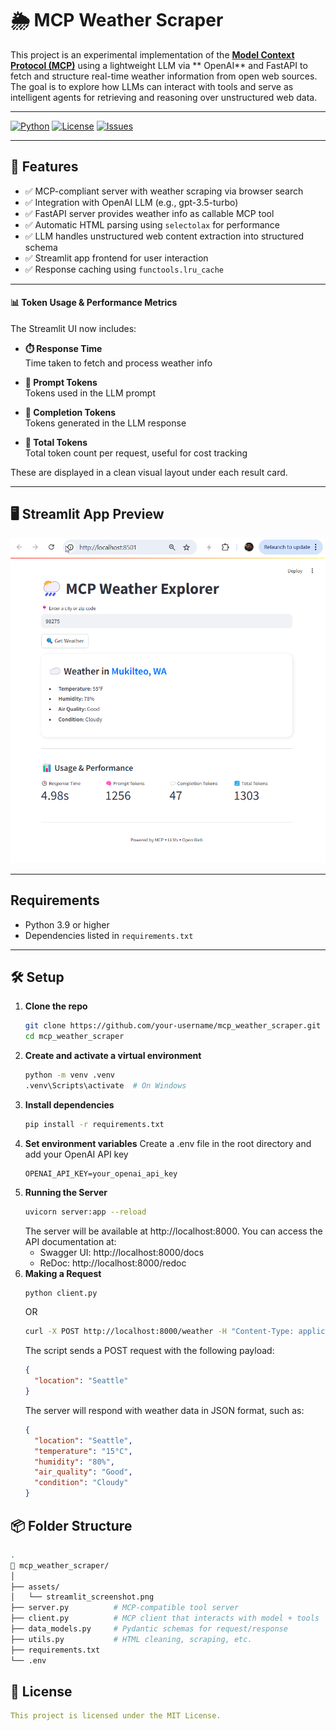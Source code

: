 # 🌦️ MCP Weather Scraper

This project is an experimental implementation of the **[Model Context Protocol (MCP)](https://github.com/modelcontextprotocol)** using a lightweight LLM via ** OpenAI** and FastAPI to fetch and structure real-time weather information from open web sources. The goal is to explore how LLMs can interact with tools and serve as intelligent agents for retrieving and reasoning over unstructured web data.

---

[![Python](https://img.shields.io/badge/Python-3.10%2B-blue?logo=python)](https://www.python.org/)
[![License](https://img.shields.io/github/license/EXPESRaza/mcp_weather_scraper)](LICENSE)
[![Issues](https://img.shields.io/github/issues/EXPESRaza/mcp_weather_scraper)](https://github.com/EXPESRaza/mcp_weather_scraper/issues)

---

## 🚀 Features

- ✅ MCP-compliant server with weather scraping via browser search
- ✅ Integration with OpenAI LLM (e.g., gpt-3.5-turbo)
- ✅ FastAPI server provides weather info as callable MCP tool
- ✅ Automatic HTML parsing using `selectolax` for performance
- ✅ LLM handles unstructured web content extraction into structured schema
- ✅ Streamlit app frontend for user interaction
- ✅ Response caching using `functools.lru_cache`

---

#### 📊 Token Usage & Performance Metrics
The Streamlit UI now includes:

- **⏱️ Response Time**  
  Time taken to fetch and process weather info

- **🧠 Prompt Tokens**  
  Tokens used in the LLM prompt

- **💬 Completion Tokens**  
  Tokens generated in the LLM response

- **🔢 Total Tokens**  
  Total token count per request, useful for cost tracking

These are displayed in a clean visual layout under each result card.

---

## 🖥️ Streamlit App Preview

![Streamlit Weather App](assets/streamlit_screenshot.png)

---

## Requirements

- Python 3.9 or higher
- Dependencies listed in `requirements.txt`

---

## 🛠️ Setup

1. **Clone the repo**
   ```bash
   git clone https://github.com/your-username/mcp_weather_scraper.git
   cd mcp_weather_scraper
   ```
2. **Create and activate a virtual environment**
   ```bash
   python -m venv .venv
   .venv\Scripts\activate  # On Windows
   ```
3. **Install dependencies**
   ```bash
   pip install -r requirements.txt
   ```
4. **Set environment variables**
   Create a .env file in the root directory and add your OpenAI API key
   ```env
   OPENAI_API_KEY=your_openai_api_key
   ```
5. **Running the Server**
   ```bash
   uvicorn server:app --reload
   ```
   The server will be available at http://localhost:8000.
   You can access the API documentation at:
   - Swagger UI: http://localhost:8000/docs
   - ReDoc: http://localhost:8000/redoc
6. **Making a Request**
   ```bash
   python client.py
   ```
   OR
   ```bash
   curl -X POST http://localhost:8000/weather -H "Content-Type: application/json" -d '{"location": "Seattle"}'
   ```
   The script sends a POST request with the following payload:
   ```json
   {
     "location": "Seattle"
   }
   ```
   The server will respond with weather data in JSON format, such as:
   ```json
   {
     "location": "Seattle",
     "temperature": "15°C",
     "humidity": "80%",
     "air_quality": "Good",
     "condition": "Cloudy"
   }
   ```

## 📦 Folder Structure
```bash
.
📁 mcp_weather_scraper/
│
├── assets/
│   └── streamlit_screenshot.png
├── server.py          # MCP-compatible tool server
├── client.py          # MCP client that interacts with model + tools
├── data_models.py     # Pydantic schemas for request/response
├── utils.py           # HTML cleaning, scraping, etc.
├── requirements.txt
└── .env
```

## 📄 License
```yaml
This project is licensed under the MIT License.
```
